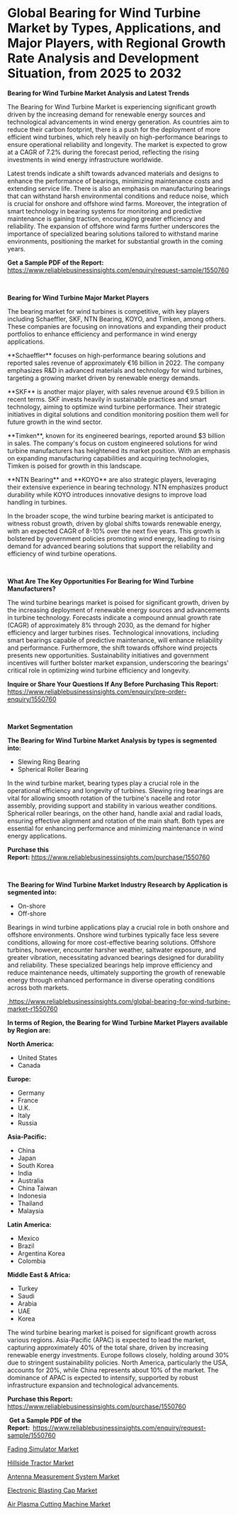 <p><h1>Global Bearing for Wind Turbine Market by Types, Applications, and Major Players, with Regional Growth Rate Analysis and Development Situation, from 2025 to 2032</h1></p><p><strong>Bearing for Wind Turbine Market Analysis and Latest Trends</strong></p>
<p><p>The Bearing for Wind Turbine Market is experiencing significant growth driven by the increasing demand for renewable energy sources and technological advancements in wind energy generation. As countries aim to reduce their carbon footprint, there is a push for the deployment of more efficient wind turbines, which rely heavily on high-performance bearings to ensure operational reliability and longevity. The market is expected to grow at a CAGR of 7.2% during the forecast period, reflecting the rising investments in wind energy infrastructure worldwide.</p><p>Latest trends indicate a shift towards advanced materials and designs to enhance the performance of bearings, minimizing maintenance costs and extending service life. There is also an emphasis on manufacturing bearings that can withstand harsh environmental conditions and reduce noise, which is crucial for onshore and offshore wind farms. Moreover, the integration of smart technology in bearing systems for monitoring and predictive maintenance is gaining traction, encouraging greater efficiency and reliability. The expansion of offshore wind farms further underscores the importance of specialized bearing solutions tailored to withstand marine environments, positioning the market for substantial growth in the coming years.</p></p>
<p><strong>Get a Sample PDF of the Report:&nbsp;</strong> <a href="https://www.reliablebusinessinsights.com/enquiry/request-sample/1550760?utm_campaign=1091&utm_medium=2&utm_source=Github&utm_content=ia&utm_term=08042025&utm_id=bearing-for-wind-turbine">https://www.reliablebusinessinsights.com/enquiry/request-sample/1550760</a></p>
<p>&nbsp;</p>
<p><strong>Bearing for Wind Turbine Major Market Players</strong></p>
<p><p>The bearing market for wind turbines is competitive, with key players including Schaeffler, SKF, NTN Bearing, KOYO, and Timken, among others. These companies are focusing on innovations and expanding their product portfolios to enhance efficiency and performance in wind energy applications.</p><p>**Schaeffler** focuses on high-performance bearing solutions and reported sales revenue of approximately €16 billion in 2022. The company emphasizes R&D in advanced materials and technology for wind turbines, targeting a growing market driven by renewable energy demands.</p><p>**SKF** is another major player, with sales revenue around €9.5 billion in recent terms. SKF invests heavily in sustainable practices and smart technology, aiming to optimize wind turbine performance. Their strategic initiatives in digital solutions and condition monitoring position them well for future growth in the wind sector.</p><p>**Timken**, known for its engineered bearings, reported around $3 billion in sales. The company's focus on custom engineered solutions for wind turbine manufacturers has heightened its market position. With an emphasis on expanding manufacturing capabilities and acquiring technologies, Timken is poised for growth in this landscape.</p><p>**NTN Bearing** and **KOYO** are also strategic players, leveraging their extensive experience in bearing technology. NTN emphasizes product durability while KOYO introduces innovative designs to improve load handling in turbines.</p><p>In the broader scope, the wind turbine bearing market is anticipated to witness robust growth, driven by global shifts towards renewable energy, with an expected CAGR of 8-10% over the next five years. This growth is bolstered by government policies promoting wind energy, leading to rising demand for advanced bearing solutions that support the reliability and efficiency of wind turbine operations.</p></p>
<p>&nbsp;</p>
<p><strong>What Are The Key Opportunities For Bearing for Wind Turbine Manufacturers?</strong></p>
<p><p>The wind turbine bearings market is poised for significant growth, driven by the increasing deployment of renewable energy sources and advancements in turbine technology. Forecasts indicate a compound annual growth rate (CAGR) of approximately 8% through 2030, as the demand for higher efficiency and larger turbines rises. Technological innovations, including smart bearings capable of predictive maintenance, will enhance reliability and performance. Furthermore, the shift towards offshore wind projects presents new opportunities. Sustainability initiatives and government incentives will further bolster market expansion, underscoring the bearings' critical role in optimizing wind turbine efficiency and longevity.</p></p>
<p><strong>Inquire or Share Your Questions If Any Before Purchasing This Report:</strong> <a href="https://www.reliablebusinessinsights.com/enquiry/pre-order-enquiry/1550760?utm_campaign=1091&utm_medium=2&utm_source=Github&utm_content=ia&utm_term=08042025&utm_id=bearing-for-wind-turbine">https://www.reliablebusinessinsights.com/enquiry/pre-order-enquiry/1550760</a></p>
<p>&nbsp;</p>
<p><strong>Market Segmentation</strong></p>
<p><strong>The Bearing for Wind Turbine Market Analysis by types is segmented into:</strong></p>
<p><ul><li>Slewing Ring Bearing</li><li>Spherical Roller Bearing</li></ul></p>
<p><p>In the wind turbine market, bearing types play a crucial role in the operational efficiency and longevity of turbines. Slewing ring bearings are vital for allowing smooth rotation of the turbine's nacelle and rotor assembly, providing support and stability in various weather conditions. Spherical roller bearings, on the other hand, handle axial and radial loads, ensuring effective alignment and rotation of the main shaft. Both types are essential for enhancing performance and minimizing maintenance in wind energy applications.</p></p>
<p><strong>Purchase this Report:&nbsp;</strong><a href="https://www.reliablebusinessinsights.com/purchase/1550760?utm_campaign=1091&utm_medium=2&utm_source=Github&utm_content=ia&utm_term=08042025&utm_id=bearing-for-wind-turbine">https://www.reliablebusinessinsights.com/purchase/1550760</a></p>
<p>&nbsp;</p>
<p><strong>The Bearing for Wind Turbine Market Industry Research by Application is segmented into:</strong></p>
<p><ul><li>On-shore</li><li>Off-shore</li></ul></p>
<p><p>Bearings in wind turbine applications play a crucial role in both onshore and offshore environments. Onshore wind turbines typically face less severe conditions, allowing for more cost-effective bearing solutions. Offshore turbines, however, encounter harsher weather, saltwater exposure, and greater vibration, necessitating advanced bearings designed for durability and reliability. These specialized bearings help improve efficiency and reduce maintenance needs, ultimately supporting the growth of renewable energy through enhanced performance in diverse operating conditions across both markets.</p></p>
<p><a href="https://www.reliablebusinessinsights.com/global-bearing-for-wind-turbine-market-r1550760?utm_campaign=1091&utm_medium=2&utm_source=Github&utm_content=ia&utm_term=08042025&utm_id=bearing-for-wind-turbine">&nbsp;https://www.reliablebusinessinsights.com/global-bearing-for-wind-turbine-market-r1550760</a></p>
<p><strong>In terms of Region, the Bearing for Wind Turbine Market Players available by Region are:</strong></p>
<p>
    <p> <strong> North America: </strong>
        <ul>
            <li>United States</li>
            <li>Canada</li>
        </ul>
        </p> 
    <p> <strong> Europe: </strong>
        <ul>
            <li>Germany</li>
            <li>France</li>
            <li>U.K.</li>
            <li>Italy</li>
            <li>Russia</li>
        </ul>
        </p> 
    <p> <strong> Asia-Pacific: </strong>
        <ul>
            <li>China</li>
            <li>Japan</li>
            <li>South Korea</li>
            <li>India</li>
            <li>Australia</li>
            <li>China Taiwan</li>
            <li>Indonesia</li>
            <li>Thailand</li>
            <li>Malaysia</li>
        </ul>
        </p> 
    <p> <strong> Latin America: </strong>
        <ul>
            <li>Mexico</li>
            <li>Brazil</li>
            <li>Argentina Korea</li>
            <li>Colombia</li>
        </ul>
        </p> 
    <p> <strong> Middle East & Africa: </strong>
        <ul>
            <li>Turkey</li>
            <li>Saudi</li>
            <li>Arabia</li>
            <li>UAE</li>
            <li>Korea</li>
        </ul>
    </p>
    </p>
<p><p>The wind turbine bearing market is poised for significant growth across various regions. Asia-Pacific (APAC) is expected to lead the market, capturing approximately 40% of the total share, driven by increasing renewable energy investments. Europe follows closely, holding around 30% due to stringent sustainability policies. North America, particularly the USA, accounts for 20%, while China represents about 10% of the market. The dominance of APAC is expected to intensify, supported by robust infrastructure expansion and technological advancements.</p></p>
<p><strong>Purchase this Report: </strong><a href="https://www.reliablebusinessinsights.com/purchase/1550760?utm_campaign=1091&utm_medium=2&utm_source=Github&utm_content=ia&utm_term=08042025&utm_id=bearing-for-wind-turbine">https://www.reliablebusinessinsights.com/purchase/1550760</a></p>
<p>&nbsp;<strong>Get a Sample PDF of the Report:&nbsp;&nbsp;</strong><a href="https://www.reliablebusinessinsights.com/enquiry/request-sample/1550760?utm_campaign=1091&utm_medium=2&utm_source=Github&utm_content=ia&utm_term=08042025&utm_id=bearing-for-wind-turbine">https://www.reliablebusinessinsights.com/enquiry/request-sample/1550760</a></p>
<p><strong></strong></p>
<p><p><a href="https://github.com/altafvaraswj/Market-Research-Report-List-1/blob/main/fading-simulator-market.md?utm_campaign=1091&utm_medium=2&utm_source=Github&utm_content=ia&utm_term=08042025&utm_id=bearing-for-wind-turbine">Fading Simulator Market</a></p><p><a href="https://github.com/hurstsaqibyl/Market-Research-Report-List-1/blob/main/hillside-tractor-market.md?utm_campaign=1091&utm_medium=2&utm_source=Github&utm_content=ia&utm_term=08042025&utm_id=bearing-for-wind-turbine">Hillside Tractor Market</a></p><p><a href="https://github.com/paullsiskec4/Market-Research-Report-List-1/blob/main/antenna-measurement-system-market.md?utm_campaign=1091&utm_medium=2&utm_source=Github&utm_content=ia&utm_term=08042025&utm_id=bearing-for-wind-turbine">Antenna Measurement System Market</a></p><p><a href="https://github.com/sgroitrieu7f/Market-Research-Report-List-1/blob/main/electronic-blasting-cap-market.md?utm_campaign=1091&utm_medium=2&utm_source=Github&utm_content=ia&utm_term=08042025&utm_id=bearing-for-wind-turbine">Electronic Blasting Cap Market</a></p><p><a href="https://github.com/roehrtizonov/Market-Research-Report-List-1/blob/main/air-plasma-cutting-machine-market.md?utm_campaign=1091&utm_medium=2&utm_source=Github&utm_content=ia&utm_term=08042025&utm_id=bearing-for-wind-turbine">Air Plasma Cutting Machine Market</a></p></p>